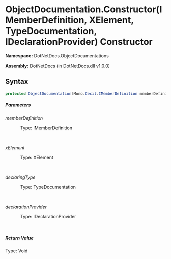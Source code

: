 # ObjectDocumentation.Constructor(IMemberDefinition, XElement, TypeDocumentation, IDeclarationProvider) Constructor
**Namespace:** DotNetDocs.ObjectDocumentations

**Assembly:** DotNetDocs (in DotNetDocs.dll v1.0.0)
## Syntax
```csharp
protected ObjectDocumentation(Mono.Cecil.IMemberDefinition memberDefinition, System.Xml.Linq.XElement xElement, DotNetDocs.ObjectDocumentations.TypeDocumentation declaringType, DotNetDocs.Mixins.Contracts.IDeclarationProvider declarationProvider);
```
##### Parameters
*memberDefinition*

&nbsp;&nbsp;&nbsp;&nbsp;&nbsp;&nbsp;&nbsp;&nbsp;&nbsp;&nbsp;&nbsp;&nbsp;Type: IMemberDefinition

&nbsp;&nbsp;&nbsp;&nbsp;&nbsp;&nbsp;&nbsp;&nbsp;&nbsp;&nbsp;&nbsp;&nbsp;


*xElement*

&nbsp;&nbsp;&nbsp;&nbsp;&nbsp;&nbsp;&nbsp;&nbsp;&nbsp;&nbsp;&nbsp;&nbsp;Type: XElement

&nbsp;&nbsp;&nbsp;&nbsp;&nbsp;&nbsp;&nbsp;&nbsp;&nbsp;&nbsp;&nbsp;&nbsp;


*declaringType*

&nbsp;&nbsp;&nbsp;&nbsp;&nbsp;&nbsp;&nbsp;&nbsp;&nbsp;&nbsp;&nbsp;&nbsp;Type: TypeDocumentation

&nbsp;&nbsp;&nbsp;&nbsp;&nbsp;&nbsp;&nbsp;&nbsp;&nbsp;&nbsp;&nbsp;&nbsp;


*declarationProvider*

&nbsp;&nbsp;&nbsp;&nbsp;&nbsp;&nbsp;&nbsp;&nbsp;&nbsp;&nbsp;&nbsp;&nbsp;Type: IDeclarationProvider

&nbsp;&nbsp;&nbsp;&nbsp;&nbsp;&nbsp;&nbsp;&nbsp;&nbsp;&nbsp;&nbsp;&nbsp;


##### Return Value
Type: Void



